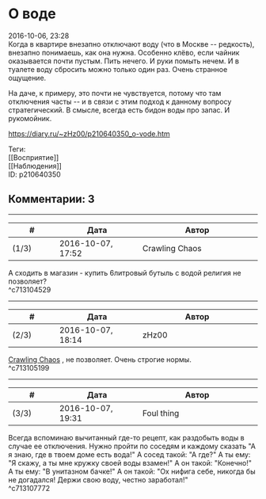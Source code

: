 О воде
======

  
2016-10-06, 23:28  
 Когда в квартире внезапно отключают воду (что в Москве -- редкость), внезапно понимаешь, как она нужна. Особенно клёво, если чайник оказывается почти пустым. Пить нечего. И руки помыть нечем. И в туалете воду сбросить можно только один раз. Очень странное ощущение.   
   
 На даче, к примеру, это почти не чувствуется, потому что там отключения часты -- и в связи с этим подход к данному вопросу стратегический. В смысле, всегда есть бидон воды про запас. И рукомойник.   
  
<https://diary.ru/~zHz00/p210640350_o-vode.htm>  
  
Теги:  
[[Восприятие]]  
[[Наблюдения]]  
ID: p210640350  


Комментарии: 3
--------------

  


---



|         #         |              Дата              |                     Автор                     |           ID           |
| --- | --- | --- | --- |
| (1/3) | 2016-10-07, 17:52 | Crawling Chaos | c713104529 |

  
 А сходить в магазин - купить 6литровый бутыль с водой религия не позволяет?   
 ^c713104529

---



|         #         |              Дата              |                     Автор                     |           ID           |
| --- | --- | --- | --- |
| (2/3) | 2016-10-07, 18:14 | zHz00 | c713105199 |

  
  [Crawling Chaos](http://degozaru.diary.ru "de gozaru")  , не позволяет. Очень строгие нормы.   
 ^c713105199

---



|         #         |              Дата              |                     Автор                     |           ID           |
| --- | --- | --- | --- |
| (3/3) | 2016-10-07, 19:31 | Foul thing | c713107772 |

  
 Всегда вспоминаю вычитанный где-то рецепт, как раздобыть воды в случае ее отключения. Нужно пройти по соседям и каждому сказать "А я знаю, где в твоем доме есть вода!" А сосед такой: "А где?" А ты ему: "Я скажу, а ты мне кружку своей воды взамен!" А он такой: "Конечно!" А ты ему: "В унитазном бачке!" А он такой: "Ох нифига себе, никогда бы не догадался! Держи свою воду, честно заработал!"   
 ^c713107772